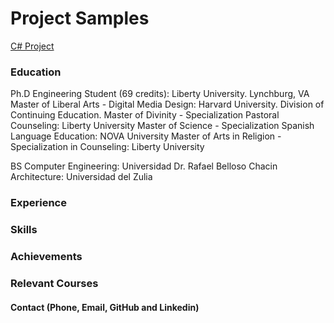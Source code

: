 # Project Samples
[C# Project]() 

### Education
Ph.D Engineering Student (69 credits): Liberty University. Lynchburg, VA
Master of Liberal Arts - Digital Media Design: Harvard University. Division of Continuing Education.
Master of Divinity - Specialization Pastoral Counseling: Liberty University
Master of Science - Specialization Spanish Language Education: NOVA University
Master of Arts in Religion - Specialization in Counseling: Liberty University

BS Computer Engineering: Universidad Dr. Rafael Belloso Chacin
Architecture: Universidad del Zulia

### Experience


### Skills


### Achievements


### Relevant Courses

#### Contact (Phone, Email, GitHub and Linkedin)



